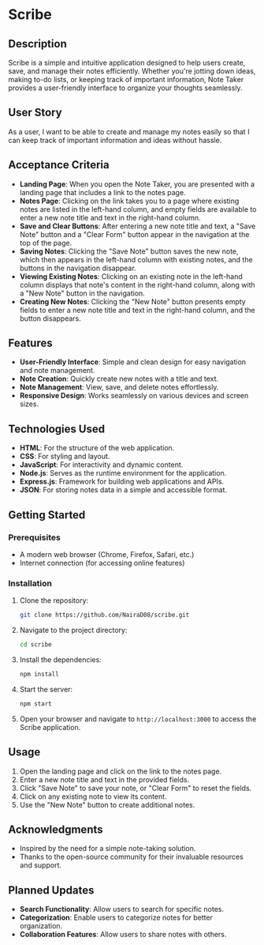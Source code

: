# Scribe

## Description

Scribe is a simple and intuitive application designed to help users create, save, and manage their notes efficiently. Whether you're jotting down ideas, making to-do lists, or keeping track of important information, Note Taker provides a user-friendly interface to organize your thoughts seamlessly.

## User Story

As a user, I want to be able to create and manage my notes easily so that I can keep track of important information and ideas without hassle.

## Acceptance Criteria

- **Landing Page**: When you open the Note Taker, you are presented with a landing page that includes a link to the notes page.
- **Notes Page**: Clicking on the link takes you to a page where existing notes are listed in the left-hand column, and empty fields are available to enter a new note title and text in the right-hand column.
- **Save and Clear Buttons**: After entering a new note title and text, a "Save Note" button and a "Clear Form" button appear in the navigation at the top of the page.
- **Saving Notes**: Clicking the "Save Note" button saves the new note, which then appears in the left-hand column with existing notes, and the buttons in the navigation disappear.
- **Viewing Existing Notes**: Clicking on an existing note in the left-hand column displays that note's content in the right-hand column, along with a "New Note" button in the navigation.
- **Creating New Notes**: Clicking the "New Note" button presents empty fields to enter a new note title and text in the right-hand column, and the button disappears.

## Features

- **User-Friendly Interface**: Simple and clean design for easy navigation and note management.
- **Note Creation**: Quickly create new notes with a title and text.
- **Note Management**: View, save, and delete notes effortlessly.
- **Responsive Design**: Works seamlessly on various devices and screen sizes.

## Technologies Used

- **HTML**: For the structure of the web application.
- **CSS**: For styling and layout.
- **JavaScript**: For interactivity and dynamic content.
- **Node.js**: Serves as the runtime environment for the application.
- **Express.js**: Framework for building web applications and APIs.
- **JSON**: For storing notes data in a simple and accessible format.

## Getting Started

### Prerequisites

- A modern web browser (Chrome, Firefox, Safari, etc.)
- Internet connection (for accessing online features)

### Installation

1. Clone the repository:

   ```bash
   git clone https://github.com/NairaD08/scribe.git
   ```

2. Navigate to the project directory:

   ```bash
   cd scribe
   ```

3. Install the dependencies:

   ```bash
   npm install
   ```

4. Start the server:

   ```bash
   npm start
   ```

5. Open your browser and navigate to `http://localhost:3000` to access the Scribe application.

## Usage

1. Open the landing page and click on the link to the notes page.
2. Enter a new note title and text in the provided fields.
3. Click "Save Note" to save your note, or "Clear Form" to reset the fields.
4. Click on any existing note to view its content.
5. Use the "New Note" button to create additional notes.

## Acknowledgments

- Inspired by the need for a simple note-taking solution.
- Thanks to the open-source community for their invaluable resources and support.

## Planned Updates

- **Search Functionality**: Allow users to search for specific notes.
- **Categorization**: Enable users to categorize notes for better organization.
- **Collaboration Features**: Allow users to share notes with others.
